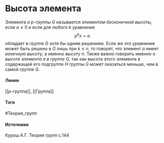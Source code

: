 # Высота элемента
Элемента $a$ $p$-группы $G$ называется *элементом бесконечной высоты*, если $a\neq0$ и если для любого $k$ уравнение 
$$
p^kx=a
$$
обладает в группе $G$ хотя бы одним решением.
Если же это уравнение может быть решено в $G$ лишь при $k\leq n$, то говорят, что элемент $a$ имеет *конечную высоту*, а именно *высоту* $n$.
Также важно говорить именно о *высоте элемента $a$ в группе* $G$, так как высота этого элемента в содержащей его подгруппе $H$ группы $G$ может оказаться меньше, чем в самой группе $G$.
#### Линки
 [[p-группа]],
 [[Группа]]
#### Тэги
 #Теория_групп 
#### Источники
 Курош А.Г. Теория групп с.144
